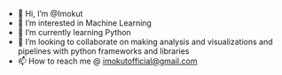 - 👋 Hi, I’m @Imokut
- 👀 I’m interested in Machine Learning
- 🌱 I’m currently learning Python
- 💞️ I’m looking to collaborate on making analysis and visualizations and pipelines with python frameworks and libraries
- 📫 How to reach me @ imokutofficial@gmail.com

<!---
Imokut/Imokut is a ✨ special ✨ repository because its `README.md` (this file) appears on your GitHub profile.
You can click the Preview link to take a look at your changes.
--->
